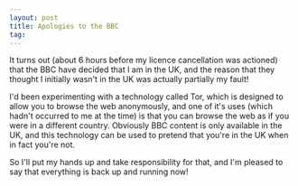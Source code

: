 ```yaml
---
layout: post
title: Apologies to the BBC
tag: 
---
```


It turns out (about 6 hours before my licence cancellation was actioned) that the BBC have decided that I am in the UK, and the reason that they thought I initially wasn't in the UK was actually partially my fault!

I'd been experimenting with a technology called Tor, which is designed to allow you to browse the web anonymously, and one of it's uses (which hadn't occurred to me at the time) is that you can browse the web as if you were in a different country. Obviously BBC content is only available in the UK, and this technology can be used to pretend that you're in the UK when in fact you're not.

So I'll put my hands up and take responsibility for that, and I'm pleased to say that everything is back up and running now!
